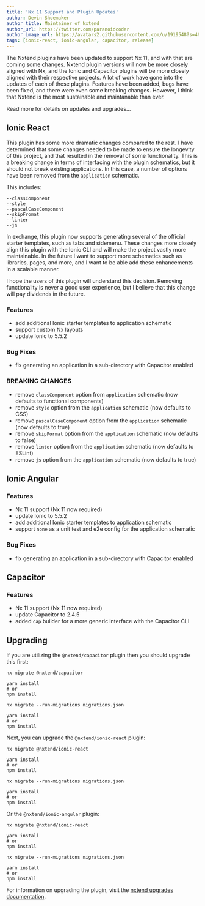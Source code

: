 ```yaml
---
title: 'Nx 11 Support and Plugin Updates'
author: Devin Shoemaker
author_title: Maintainer of Nxtend
author_url: https://twitter.com/paranoidcoder
author_image_url: https://avatars2.githubusercontent.com/u/1919548?s=460&u=e8799ad545249d59bf57b7ee35a8841825004ca0&v=4
tags: [ionic-react, ionic-angular, capacitor, release]
---
```


The Nxtend plugins have been updated to support Nx 11, and with that are coming some changes. Nxtend plugin versions will now be more closely aligned with Nx, and the Ionic and Capacitor plugins will be more closely aligned with their respective projects. A lot of work have gone into the updates of each of these plugins. Features have been added, bugs have been fixed, and there were even some breaking changes. However, I think that Nxtend is the most sustainable and maintanable than ever.

Read more for details on updates and upgrades...

<!-- truncate -->

## Ionic React

This plugin has some more dramatic changes compared to the rest. I have determined that some changes needed to be made to ensure the longevity of this project, and that resulted in the removal of some functionality. This is a breaking change in terms of interfacing with the plugin schematics, but it should not break existing applications. In this case, a number of options have been removed from the `application` schematic.

This includes:

```
--classComponent
--style
--pascalCaseComponent
--skipFromat
--linter
--js
```

In exchange, this plugin now supports generating several of the official starter templates, such as tabs and sidemenu. These changes more closely align this plugin with the Ionic CLI and will make the project vastly more maintainable. In the future I want to support more schematics such as libraries, pages, and more, and I want to be able add these enhancements in a scalable manner.

I hope the users of this plugin will understand this decision. Removing functionality is never a good user experience, but I believe that this change will pay dividends in the future.

### Features

- add additional Ionic starter templates to application schematic
- support custom Nx layouts
- update Ionic to 5.5.2

### Bug Fixes

- fix generating an application in a sub-directory with Capacitor enabled

### BREAKING CHANGES

- remove `classComponent` option from `application` schematic (now defaults to functional components)
- remove `style` option from the `application` schematic (now defaults to CSS)
- remove `pascalCaseComponent` option from the `application` schematic (now defaults to true)
- remove `skipFormat` option from the `application` schematic (now defaults to false)
- remove `linter` option from the `application` schematic (now defaults to ESLint)
- remove `js` option from the `application` schematic (now defaults to true)

## Ionic Angular

### Features

- Nx 11 support (Nx 11 now required)
- update Ionic to 5.5.2
- add additional Ionic starter templates to application schematic
- support `none` as a unit test and e2e config for the application schematic

### Bug Fixes

- fix generating an application in a sub-directory with Capacitor enabled

## Capacitor

### Features

- Nx 11 support (Nx 11 now required)
- update Capacitor to 2.4.5
- added `cap` builder for a more generic interface with the Capacitor CLI

## Upgrading

If you are utilizing the `@nxtend/capacitor` plugin then you should upgrade this first:

```
nx migrate @nxtend/capacitor

yarn install
# or
npm install

nx migrate --run-migrations migrations.json

yarn install
# or
npm install
```

Next, you can upgrade the `@nxtend/ionic-react` plugin:

```
nx migrate @nxtend/ionic-react

yarn install
# or
npm install

nx migrate --run-migrations migrations.json

yarn install
# or
npm install
```

Or the `@nxtend/ionic-angular` plugin:

```
nx migrate @nxtend/ionic-react

yarn install
# or
npm install

nx migrate --run-migrations migrations.json

yarn install
# or
npm install
```

For information on upgrading the plugin, visit the [nxtend upgrades documentation](../../../../docs/nxtend/upgrades).

